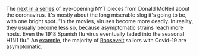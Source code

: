 The <a href="https://www.nytimes.com/2020/04/18/health/coronavirus-america-future.html">next in a series</a> of eye-opening NYT pieces from Donald McNeil about the coronavirus. It's mostly about the long miserable slog it's going to be, with one bright spot. "In the movies, viruses become more deadly. In reality, they usually become less so, because asymptomatic strains reach more hosts. Even the 1918 Spanish flu virus eventually faded into the seasonal H1N1 flu." An <a href="https://www.navytimes.com/news/coronavirus/2020/04/16/secdef-majority-of-roosevelt-sailors-with-covid-19-are-asymptomatic-flattop-still-wartime-ready/">example</a>, the majority of <a href="https://en.wikipedia.org/wiki/USS_Theodore_Roosevelt_(CVN-71)">Roosevelt</a> sailors with Covid-19 are asymptomatic. 

